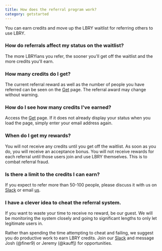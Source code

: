 ```yaml
---
title: How does the referral program work?
category: getstarted
---
```


You can earn credits and move up the LBRY waitlist for referring others to use LBRY.

### How do referrals affect my status on the waitlist?

The more LBRYians you refer, the sooner you'll get off the waitlist and the more credits you'll earn.

### How many credits do I get?

The current referral reward as well as the number of people you have referred can be seen on the [Get](/get) page.
The referral award may change without warning.

### How do I see how many credits I've earned?

Access the [Get](/get) page. If it does not already display your status when you load the page, simply enter your email address again.

### When do I get my rewards?

You will not receive any credits until you get off the waitlist. As soon as you do, you will receive an acceptance bonus. You will not receive rewards for each referral until those users join and use LBRY themselves. This is to combat referral fraud.

### Is there a limit to the credits I can earn?

If you expect to refer more than 50-100 people, please discuss it with us on [Slack](http://slack.lbry.io) or email [us](mailto:josh@lbry.io).

### I have a clever idea to cheat the referral system.

If you want to waste your time to receive no reward, be our guest. We will be monitoring the system closely and going to significant lengths to only let legitimate users in.

Rather than spending the time attempting to cheat and failing, we suggest you do productive work to earn LBRY credits. Join our [Slack](http://slack.lbry.io) and message Josh (@finer9) or Jeremy (@kauffj) for opportunities.

